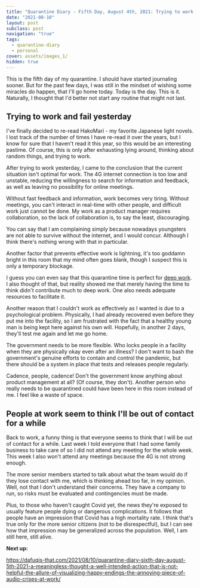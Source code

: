 ```yaml
---
title: "Quarantine Diary - Fifth Day, August 4th, 2021: Trying to work and fail yesterday, People at work seem to think I'll be out of contact for a while"
date: "2021-08-10"
layout: post
subclass: post
navigation: "true"
tags:
  - quarantine-diary
  - personal
cover: assets/images_1/
hidden: true
---
```


This is the fifth day of my quarantine. I should have started journaling sooner. But for the past few days, I was still in the mindset of wishing some miracles do happen, that I'll go home today. Today is the day. This is it. Naturally, I thought that I'd better not start any routine that might not last.

## Trying to work and fail yesterday

I've finally decided to re-read HakoMari - my favorite Japanese light novels. I lost track of the number of times I have re-read it over the years, but I know for sure that I haven't read it this year, so this would be an interesting pastime. Of course, this is only after exhausting lying around, thinking about random things, and trying to work.

After trying to work yesterday, I came to the conclusion that the current situation isn't optimal for work. The 4G internet connection is too low and unstable, reducing the willingness to search for information and feedback, as well as leaving no possibility for online meetings.

Without fast feedback and information, work becomes very tiring. Without meetings, you can't interact in real-time with other people, and difficult work just cannot be done. My work as a product manager requires collaboration, so the lack of collaboration is, to say the least, discouraging.

You can say that I am complaining simply because nowadays youngsters are not able to survive without the internet, and I would concur. Although I think there's nothing wrong with that in particular.

Another factor that prevents effective work is lightning, it's too goddamn bright in this room that my mind often goes blank, though I suspect this is only a temporary blockage.

I guess you can even say that this quarantine time is perfect for [deep work](//obsidian.md/Deep%20Work). I also thought of that, but reality showed me that merely having the time to think didn't contribute much to deep work. One also needs adequate resources to facilitate it.

Another reason that I couldn't work as effectively as I wanted is due to a psychological problem. Physically, I had already recovered even before they put me into the facility, so I am frustrated with the fact that a healthy young man is being kept here against his own will. Hopefully, in another 2 days, they'll test me again and let me go home.

The government needs to be more flexible. Who locks people in a facility when they are physically okay even after an illness? I don't want to bash the government's genuine efforts to contain and control the pandemic, but there should be a system in place that tests and releases people regularly.

Cadence, people, cadence! Don't the government know anything about product management at all? (Of course, they don't). Another person who really needs to be quarantined could have been here in this room instead of me. I feel like a waste of space.

## People at work seem to think I'll be out of contact for a while

Back to work, a funny thing is that everyone seems to think that I will be out of contact for a while. Last week I told everyone that I had some family business to take care of so I did not attend any meeting for the whole week. This week I also won't attend any meetings because the 4G is not strong enough.

The more senior members started to talk about what the team would do if they lose contact with me, which is thinking ahead too far, in my opinion. Well, not that I don't understand their concerns. They have a company to run, so risks must be evaluated and contingencies must be made.

Plus, to those who haven't caught Covid yet, the news they're exposed to usually feature people dying or dangerous complications. It follows that people have an impression that Covid has a high mortality rate. I think that's true only for the more senior citizens (not to be disrespectful), but I can see how that impression may be generalized across the population. Well, I am still here, still alive.

**Next up:**

https://dafuqis-that.com/2021/08/10/quarantine-diary-sixth-day-august-5th-2021-a-meaningless-thought-a-well-intended-action-that-is-not-helpful-the-allure-of-visualizing-happy-endings-the-annoying-piece-of-audio-crises-at-work/
